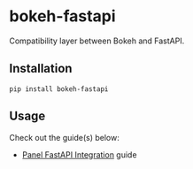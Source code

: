 # bokeh-fastapi

Compatibility layer between Bokeh and FastAPI.

## Installation

```shell
pip install bokeh-fastapi
```

## Usage

Check out the guide(s) below:

- [Panel FastAPI Integration](https://panel.holoviz.org/how_to/integrations/FastAPI.html) guide

